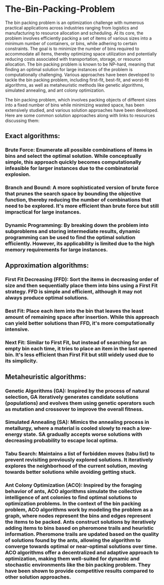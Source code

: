 # The-Bin-Packing-Problem

The bin packing problem is an optimization challenge with numerous practical applications across industries ranging from logistics and manufacturing to resource allocation and scheduling. At its core, the problem involves efficiently packing a set of items of various sizes into a minimum number of containers, or bins, while adhering to certain constraints. The goal is to minimize the number of bins required to accommodate all items, thereby optimizing space utilization and potentially reducing costs associated with transportation, storage, or resource allocation.
The bin packing problem is known to be NP-hard, meaning that finding an optimal solution for large instances of the problem is computationally challenging. Various approaches have been developed to tackle the bin packing problem, including first-fit, best-fit, and worst-fit algorithms, as well as metaheuristic methods like genetic algorithms, simulated annealing, and ant colony optimization.


The bin packing problem, which involves packing objects of different sizes into a fixed number of bins while minimizing wasted space, has been extensively studied, and various solution approaches have been developed. Here are some common solution approaches along with links to resources discussing them:

## Exact algorithms:

### Brute Force: Enumerate all possible combinations of items in bins and select the optimal solution. While conceptually simple, this approach quickly becomes computationally infeasible for larger instances due to the combinatorial explosion.

### Branch and Bound: A more sophisticated version of brute force that prunes the search space by bounding the objective function, thereby reducing the number of combinations that need to be explored. It's more efficient than brute force but still impractical for large instances.

### Dynamic Programming: By breaking down the problem into subproblems and storing intermediate results, dynamic programming can be used to find the optimal solution efficiently. However, its applicability is limited due to the high memory requirements for large instances.


## Approximation algorithms:

### First Fit Decreasing (FFD): Sort the items in decreasing order of size and then sequentially place them into bins using a First Fit strategy. FFD is simple and efficient, although it may not always produce optimal solutions.

### Best Fit: Place each item into the bin that leaves the least amount of remaining space after insertion. While this approach can yield better solutions than FFD, it's more computationally intensive.

### Next Fit: Similar to First Fit, but instead of searching for an empty bin each time, it tries to place an item in the last opened bin. It's less efficient than First Fit but still widely used due to its simplicity.


## Metaheuristic algorithms:

### Genetic Algorithms (GA): Inspired by the process of natural selection, GA iteratively generates candidate solutions (populations) and evolves them using genetic operators such as mutation and crossover to improve the overall fitness.

### Simulated Annealing (SA): Mimics the annealing process in metallurgy, where a material is cooled slowly to reach a low-energy state. SA gradually accepts worse solutions with decreasing probability to escape local optima.

### Tabu Search: Maintains a list of forbidden moves (tabu list) to prevent revisiting previously explored solutions. It iteratively explores the neighborhood of the current solution, moving towards better solutions while avoiding getting stuck.

### Ant Colony Optimization (ACO): Inspired by the foraging behavior of ants, ACO algorithms simulate the collective intelligence of ant colonies to find optimal solutions to optimization problems. In the context of the bin packing problem, ACO algorithms work by modeling the problem as a graph, where nodes represent the bins and edges represent the items to be packed. Ants construct solutions by iteratively adding items to bins based on pheromone trails and heuristic information. Pheromone trails are updated based on the quality of solutions found by the ants, allowing the algorithm to converge towards optimal or near-optimal solutions over time. ACO algorithms offer a decentralized and adaptive approach to optimization, making them well-suited for dynamic and stochastic environments like the bin packing problem. They have been shown to provide competitive results compared to other solution approaches.

